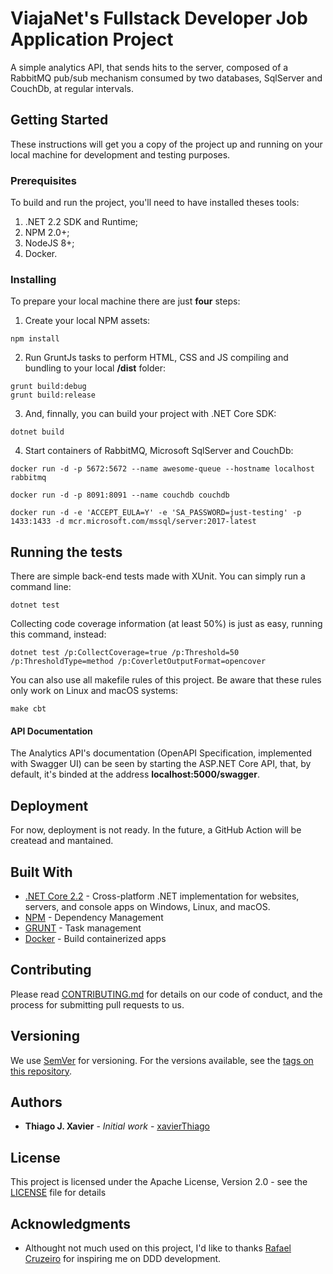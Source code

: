 # ViajaNet's Fullstack Developer Job Application Project

A simple analytics API, that sends hits to the server, composed of a RabbitMQ pub/sub mechanism consumed by two databases, SqlServer and CouchDb, at regular intervals.

## Getting Started

These instructions will get you a copy of the project up and running on your local machine for development and testing purposes.

### Prerequisites

To build and run the project, you'll need to have installed theses tools:
1. .NET 2.2 SDK and Runtime;
2. NPM 2.0+;
3. NodeJS 8+;
4. Docker.

### Installing

To prepare your local machine there are just **four** steps:

1. Create your local NPM assets:

```
npm install
```

2. Run GruntJs tasks to perform HTML, CSS and JS compiling and bundling to your local **/dist** folder:

```
grunt build:debug
grunt build:release
```

3. And, finnally, you can build your project with .NET Core SDK:

```
dotnet build
```

4. Start containers of RabbitMQ, Microsoft SqlServer and CouchDb:

```
docker run -d -p 5672:5672 --name awesome-queue --hostname localhost rabbitmq

docker run -d -p 8091:8091 --name couchdb couchdb

docker run -d -e 'ACCEPT_EULA=Y' -e 'SA_PASSWORD=just-testing' -p 1433:1433 -d mcr.microsoft.com/mssql/server:2017-latest
```

## Running the tests

There are simple back-end tests made with XUnit. You can simply run a command line:

```
dotnet test
```

Collecting code coverage information (at least 50%) is just as easy, running this command, instead:

```
dotnet test /p:CollectCoverage=true /p:Threshold=50 /p:ThresholdType=method /p:CoverletOutputFormat=opencover
```

You can also use all makefile rules of this project. Be aware that these rules only work on Linux and macOS systems:

```
make cbt
```

#### API Documentation

The Analytics API's documentation (OpenAPI Specification, implemented with Swagger UI) can be seen by starting the ASP.NET Core API, that, by default, it's binded at the address **localhost:5000/swagger**.

## Deployment

For now, deployment is not ready. In the future, a GitHub Action will be createad and mantained.

## Built With

* [.NET Core 2.2](https://dotnet.microsoft.com/download/dotnet-core/2.2) - Cross-platform .NET implementation for websites, servers, and console apps on Windows, Linux, and macOS.
* [NPM](https://www.npmjs.com/) - Dependency Management
* [GRUNT](https://gruntjs.com/) - Task management
* [Docker](https://www.docker.com/) - Build containerized apps

## Contributing

Please read [CONTRIBUTING.md](CONTRIBUTING.md) for details on our code of conduct, and the process for submitting pull requests to us.

## Versioning

We use [SemVer](http://semver.org/) for versioning. For the versions available, see the [tags on this repository](https://github.com/xavier/viajanet/tags).

## Authors

* **Thiago J. Xavier** - *Initial work* - [xavierThiago](https://github.com/xavierThiago)

## License

This project is licensed under the Apache License, Version 2.0 - see the [LICENSE](LICENSE) file for details

## Acknowledgments

* Althought not much used on this project, I'd like to thanks [Rafael Cruzeiro](https://github.com/rcruzeiro) for inspiring me on DDD development.
